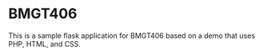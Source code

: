 # BMGT406
This is a sample flask application for BMGT406 based on a demo that uses PHP, HTML, and CSS.
